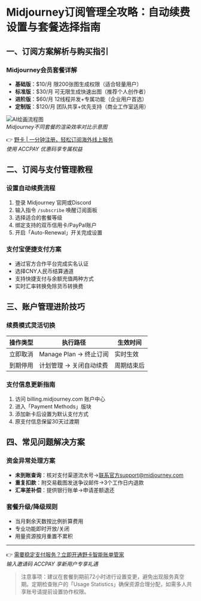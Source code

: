 # Midjourney订阅管理全攻略：自动续费设置与套餐选择指南

## 一、订阅方案解析与购买指引
### Midjourney会员套餐详解
- **基础版**：$10/月 限200张图生成权限（适合轻量用户）
- **标准版**：$30/月 可无限生成快速出图（推荐个人创作者）
- **进阶版**：$60/月 12线程并发+专属功能（企业用户首选）
- **定制版**：$120/月 团队共享+优先支持（商业工作室适用）

![AI绘画流程图](https://via.placeholder.com/600x400)  
*Midjourney不同套餐的渲染效率对比示意图*

👉 [野卡 | 一分钟注册，轻松订阅海外线上服务](https://bbtdd.com/yeka)  
*使用 ACCPAY 优惠码享专属权益*

## 二、订阅与支付管理教程
### 设置自动续费流程
1. 登录 Midjourney 官网或Discord
2. 输入指令 `/subscribe` 唤醒订阅面板
3. 选择适合的套餐等级
4. 绑定支持的双币信用卡/PayPal账户
5. 开启「Auto-Renewal」开关完成设置

### 支付宝便捷支付方案
- 通过官方合作平台完成实名认证
- 选择CNY人民币结算通道
- 支持快捷支付与余额充值两种方式
- 实时汇率转换免除货币转换费

## 三、账户管理进阶技巧
### 续费模式灵活切换
| 操作类型 | 执行路径 | 生效时间 |
|---------|---------|---------|
| 立即取消 | Manage Plan → 终止订阅 | 实时生效 |  
| 到期停用 | 计划管理 → 关闭自动续费 | 周期结束后 |

### 支付信息更新指南
1. 访问 billing.midjourney.com 账户中心
2. 进入「Payment Methods」版块
3. 添加新卡后设置为默认支付方式
4. 原支付信息保留30天过渡期

## 四、常见问题解决方案
### 资金异常处理方案
- **未到账查询**：核对支付渠道流水号→联系官方support@midjourney.com
- **重复扣款**：附交易截图发送争议邮件→3个工作日内退款
- **汇率差补偿**：提供银行账单→申请差额退还

### 套餐升级/降级规则
- 当月剩余天数按比例折算费用
- 专业功能即时开放/关闭
- 用量资源按月重置不累积

---

👉 [需要稳定支付服务？立即开通野卡智能账单管家](https://bbtdd.com/yeka)  
*输入邀请码 ACCPAY 享新用户专享礼遇*

> 注意事项：建议在套餐到期前72小时进行设置变更，避免出现服务真空期。定期检查账户的「Usage Statistics」确保资源合理分配，如需多人共享账号请提前设置协作权限。